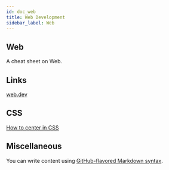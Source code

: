 ```yaml
---
id: doc_web
title: Web Development
sidebar_label: Web
---
```


## Web

A cheat sheet on Web.

## Links

[web.dev](https://web.dev/)

## CSS

[How to center in CSS](http://howtocenterincss.com/)

## Miscellaneous

You can write content using [GitHub-flavored Markdown syntax](https://github.github.com/gfm/).
